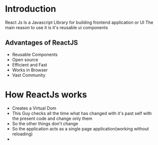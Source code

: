 # Introduction
React Js Is a Javascript LIbrary for building frontend application or UI
The main reason to use it is it's reusable ui components


## Advantages of ReactJS
- Reusable Components 
- Open source
- Efficient and Fast
- Works in Browser
- Vast Community

# How ReactJs works
- Creates a Virtual Dom
- This Guy checks all the time what has changed with it's past self with the present code and change only them
- So the other things don't change 
- So the application acts as a single page application(working without reloading)
-  